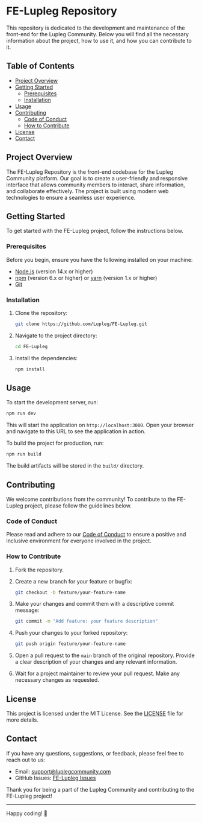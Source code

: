 # FE-Lupleg Repository

This repository is dedicated to the development and maintenance of the front-end for the Lupleg Community. Below you will find all the necessary information about the project, how to use it, and how you can contribute to it.

## Table of Contents

- [Project Overview](#project-overview)
- [Getting Started](#getting-started)
  - [Prerequisites](#prerequisites)
  - [Installation](#installation)
- [Usage](#usage)
- [Contributing](#contributing)
  - [Code of Conduct](#code-of-conduct)
  - [How to Contribute](#how-to-contribute)
- [License](#license)
- [Contact](#contact)

## Project Overview

The FE-Lupleg Repository is the front-end codebase for the Lupleg Community platform. Our goal is to create a user-friendly and responsive interface that allows community members to interact, share information, and collaborate effectively. The project is built using modern web technologies to ensure a seamless user experience.

## Getting Started

To get started with the FE-Lupleg project, follow the instructions below.

### Prerequisites

Before you begin, ensure you have the following installed on your machine:

- [Node.js](https://nodejs.org/) (version 14.x or higher)
- [npm](https://www.npmjs.com/) (version 6.x or higher) or [yarn](https://yarnpkg.com/) (version 1.x or higher)
- [Git](https://git-scm.com/)

### Installation

1. Clone the repository:

   ```bash
   git clone https://github.com/Lupleg/FE-Lupleg.git
   ```

2. Navigate to the project directory:

   ```bash
   cd FE-Lupleg
   ```

3. Install the dependencies:

   ```bash
   npm install
   ```

## Usage

To start the development server, run:

```bash
npm run dev
```

This will start the application on `http://localhost:3000`. Open your browser and navigate to this URL to see the application in action.

To build the project for production, run:

```bash
npm run build
```

The build artifacts will be stored in the `build/` directory.

## Contributing

We welcome contributions from the community! To contribute to the FE-Lupleg project, please follow the guidelines below.

### Code of Conduct

Please read and adhere to our [Code of Conduct](CODE_OF_CONDUCT.md) to ensure a positive and inclusive environment for everyone involved in the project.

### How to Contribute

1. Fork the repository.

2. Create a new branch for your feature or bugfix:

   ```bash
   git checkout -b feature/your-feature-name
   ```

3. Make your changes and commit them with a descriptive commit message:

   ```bash
   git commit -m "Add feature: your feature description"
   ```

4. Push your changes to your forked repository:

   ```bash
   git push origin feature/your-feature-name
   ```

5. Open a pull request to the `main` branch of the original repository. Provide a clear description of your changes and any relevant information.

6. Wait for a project maintainer to review your pull request. Make any necessary changes as requested.

## License

This project is licensed under the MIT License. See the [LICENSE](LICENSE) file for more details.

## Contact

If you have any questions, suggestions, or feedback, please feel free to reach out to us:

- Email: support@luplegcommunity.com
- GitHub Issues: [FE-Lupleg Issues](https://github.com/your-username/FE-Lupleg/issues)

Thank you for being a part of the Lupleg Community and contributing to the FE-Lupleg project!

---

Happy coding! 🚀
